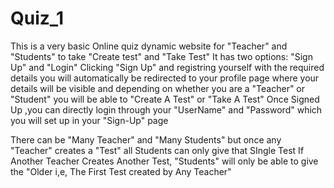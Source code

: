 # Quiz_1

This is a very basic Online quiz dynamic website for "Teacher" and "Students" to take "Create test" and "Take Test" 
It has two options: "Sign Up" and "Login"
Clicking "Sign Up" and registring yourself with the required details you will automatically be redirected to your profile page where your details will be visible and depending on 
whether you are a "Teacher" or "Student" you will be able to "Create A Test" or "Take A Test"
Once Signed Up ,you can directly login through your "UserName" and "Password" which you will set up in your "Sign-Up" page

There can be "Many Teacher" and "Many Students" but once any "Teacher" creates a "Test" all Students can only give that SIngle Test
If Another Teacher Creates Another Test, "Students" will only be able to give the "Older i,e, The First Test created by Any Teacher"


